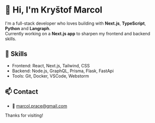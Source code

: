 # 👋 Hi, I'm Kryštof Marcol

I'm a full-stack developer who loves building with **Next.js**, **TypeScript**, **Python** and **Langraph**.  
Currently working on a **Next.js app** to sharpen my frontend and backend skills.

## 🚀 Skills
- Frontend: React, Next.js, Tailwind, CSS
- Backend: Node.js, GraphQL, Prisma, Flask, FastApi
- Tools: Git, Docker, VSCode, Webstorm

## 📫 Contact
- 📧 marcol.prace@gmail.com


Thanks for visiting!
